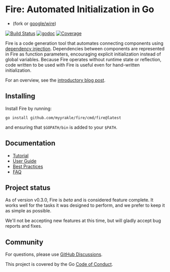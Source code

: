 # Fire: Automated Initialization in Go

- (fork or [google/wire](https://github.com/google/wire))

[![Build Status](https://github.com/myyrakle/fire/actions/workflows/tests.yml/badge.svg?branch=main)](https://github.com/myyrakle/fire/actions)
[![godoc](https://godoc.org/github.com/myyrakle/fire?status.svg)][godoc]
[![Coverage](https://codecov.io/gh/myyrakle/fire/branch/master/graph/badge.svg)](https://codecov.io/gh/myyrakle/fire)

Fire is a code generation tool that automates connecting components using
[dependency injection][]. Dependencies between components are represented in
Fire as function parameters, encouraging explicit initialization instead of
global variables. Because Fire operates without runtime state or reflection,
code written to be used with Fire is useful even for hand-written
initialization.

For an overview, see the [introductory blog post][].

[dependency injection]: https://en.wikipedia.org/wiki/Dependency_injection
[introductory blog post]: https://blog.golang.org/fire
[godoc]: https://godoc.org/github.com/myyrakle/fire
[travis]: https://travis-ci.com/myyrakle/fire

## Installing

Install Fire by running:

```shell
go install github.com/myyrakle/fire/cmd/fire@latest
```

and ensuring that `$GOPATH/bin` is added to your `$PATH`.

## Documentation

- [Tutorial][]
- [User Guide][]
- [Best Practices][]
- [FAQ][]

[Tutorial]: ./_tutorial/README.md
[Best Practices]: ./docs/best-practices.md
[FAQ]: ./docs/faq.md
[User Guide]: ./docs/guide.md

## Project status

As of version v0.3.0, Fire is _beta_ and is considered feature complete. It
works well for the tasks it was designed to perform, and we prefer to keep it
as simple as possible.

We'll not be accepting new features at this time, but will gladly accept bug
reports and fixes.

## Community

For questions, please use [GitHub Discussions](https://github.com/myyrakle/fire/discussions).

This project is covered by the Go [Code of Conduct][].

[Code of Conduct]: ./CODE_OF_CONDUCT.md
[go-cloud mailing list]: https://groups.google.com/forum/#!forum/go-cloud
